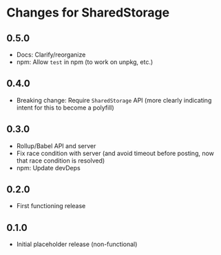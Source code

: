 # Changes for SharedStorage

## 0.5.0

- Docs: Clarify/reorganize
- npm: Allow `test` in npm (to work on unpkg, etc.)

## 0.4.0

- Breaking change: Require `SharedStorage` API (more clearly indicating
  intent for this to become a polyfill)

## 0.3.0

- Rollup/Babel API and server
- Fix race condition with server (and avoid timeout before posting,
  now that race condition is resolved)
- npm: Update devDeps

## 0.2.0

- First functioning release

## 0.1.0

- Initial placeholder release (non-functional)
